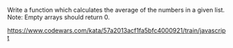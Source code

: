 Write a function which calculates the average of the numbers in a given list.
Note: Empty arrays should return 0.

https://www.codewars.com/kata/57a2013acf1fa5bfc4000921/train/javascript